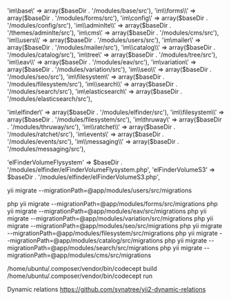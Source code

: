 'im\\base\\' => array($baseDir . '/modules/base/src'),
'im\\forms\\' => array($baseDir . '/modules/forms/src'),
'im\\config\\' => array($baseDir . '/modules/config/src'),
'im\\adminlte\\' => array($baseDir . '/themes/adminlte/src'),
'im\\cms\\' => array($baseDir . '/modules/cms/src'),
'im\\users\\' => array($baseDir . '/modules/users/src'),
'im\\mailer\\' => array($baseDir . '/modules/mailer/src'),
'im\\catalog\\' => array($baseDir . '/modules/catalog/src'),
'im\\tree\\' => array($baseDir . '/modules/tree/src'),
'im\\eav\\' => array($baseDir . '/modules/eav/src'),
'im\\variation\\' => array($baseDir . '/modules/variation/src'),
'im\\seo\\' => array($baseDir . '/modules/seo/src'),
'im\\filesystem\\' => array($baseDir . '/modules/filesystem/src'),
'im\\search\\' => array($baseDir . '/modules/search/src'),
'im\\elasticsearch\\' => array($baseDir . '/modules/elasticsearch/src'),


'im\\elfinder\\' => array($baseDir . '/modules/elfinder/src'),
'im\\filesystem\\' => array($baseDir . '/modules/filesystem/src'),
'im\\thruway\\' => array($baseDir . '/modules/thruway/src'),
'im\\ratchet\\' => array($baseDir . '/modules/ratchet/src'),
'im\\events\\' => array($baseDir . '/modules/events/src'),
'im\\messaging\\' => array($baseDir . '/modules/messaging/src'),

'elFinderVolumeFlysystem' => $baseDir . '/modules/elfinder/elFinderVolumeFlysystem.php',
'elFinderVolumeS3' => $baseDir . '/modules/elfinder/elFinderVolumeS3.php',

yii migrate --migrationPath=@app/modules/users/src/migrations

php yii migrate --migrationPath=@app/modules/forms/src/migrations
php yii migrate --migrationPath=@app/modules/eav/src/migrations
php yii migrate --migrationPath=@app/modules/variation/src/migrations
php yii migrate --migrationPath=@app/modules/seo/src/migrations
php yii migrate --migrationPath=@app/modules/filesystem/src/migrations
php yii migrate --migrationPath=@app/modules/catalog/src/migrations
php yii migrate --migrationPath=@app/modules/search/src/migrations
php yii migrate --migrationPath=@app/modules/cms/src/migrations

/home/ubuntu/.composer/vendor/bin/codecept build
/home/ubuntu/.composer/vendor/bin/codecept run


Dynamic relations
https://github.com/synatree/yii2-dynamic-relations
